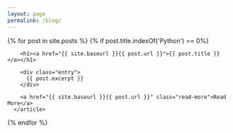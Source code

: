 ```yaml
---
layout: page
permalink: /blog/
---
```


<div class="posts">
  {% for post in site.posts %}
    {% if post.title.indexOf('Python') == 0%}
      <article class="post">

        <h1><a href="{{ site.baseurl }}{{ post.url }}">{{ post.title }}</a></h1>

        <div class="entry">
          {{ post.excerpt }}
        </div>

        <a href="{{ site.baseurl }}{{ post.url }}" class="read-more">Read More</a>
      </article>
  {% endfor %}
</div>